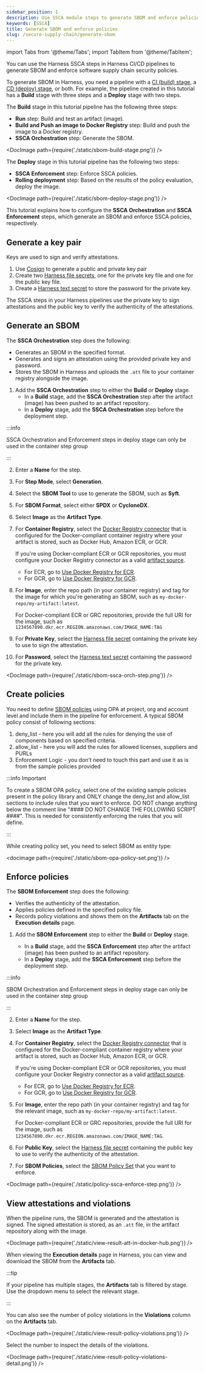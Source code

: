 ```yaml
---
sidebar_position: 1
description: Use SSCA module steps to generate SBOM and enforce policies in Harness pipelines.
keywords: [SSCA]
title: Generate SBOM and enforce policies
slug: /secure-supply-chain/generate-sbom
---
```


import Tabs from '@theme/Tabs';
import TabItem from '@theme/TabItem';

You can use the Harness SSCA steps in Harness CI/CD pipelines to generate SBOM and enforce software supply chain security policies.

To generate SBOM in Harness, you need a pipeline with a [CI (build) stage](/docs/continuous-integration/use-ci/prep-ci-pipeline-components), a [CD (deploy) stage](/docs/continuous-delivery/get-started/key-concepts#stage), or both. For example, the pipeline created in this tutorial has a **Build** stage with three steps and a **Deploy** stage with two steps.

<Tabs>
  <TabItem value="build" label="Build stage" default>

The **Build** stage in this tutorial pipeline has the following three steps:

- **Run** step: Build and test an artifact (image).
- **Build and Push an image to Docker Registry** step: Build and push the image to a Docker registry.
- **SSCA Orchestration** step: Generate the SBOM.

<!-- ![](./static/sbom-build-stage.png) -->

<DocImage path={require('./static/sbom-build-stage.png')} />

</TabItem>
  <TabItem value="deploy" label="Deploy stage">

The **Deploy** stage in this tutorial pipeline has the following two steps:

- **SSCA Enforcement** step: Enforce SSCA policies.
- **Rolling deployment** step: Based on the results of the policy evaluation, deploy the image.

<!-- ![](./static/sbom-deploy-stage.png) -->

<DocImage path={require('./static/sbom-deploy-stage.png')} />

</TabItem>
</Tabs>

This tutorial explains how to configure the **SSCA Orchestration** and **SSCA Enforcement** steps, which generate an SBOM and enforce SSCA policies, respectively.

## Generate a key pair

Keys are used to sign and verify attestations.

1. Use [Cosign](https://docs.sigstore.dev/key_management/signing_with_self-managed_keys/) to generate a public and private key pair
2. Create two [Harness file secrets](/docs/platform/secrets/add-file-secrets), one for the private key file and one for the public key file.
3. Create a [Harness text secret](/docs/platform/secrets/add-use-text-secrets) to store the password for the private key.

The SSCA steps in your Harness pipelines use the private key to sign attestations and the public key to verify the authenticity of the attestations.

## Generate an SBOM

The **SSCA Orchestration** step does the following:

- Generates an SBOM in the specified format.
- Generates and signs an attestation using the provided private key and password.
- Stores the SBOM in Harness and uploads the `.att` file to your container registry alongside the image.

1. Add the **SSCA Orchestration** step to either the **Build** or **Deploy** stage.
   - In a **Build** stage, add the **SSCA Orchestration** step after the artifact (image) has been pushed to an artifact repository.
   - In a **Deploy** stage, add the **SSCA Orchestration** step before the deployment step.

:::info

SSCA Orchestration and Enforcement steps in deploy stage can only be used in the container step group

:::

2. Enter a **Name** for the step.
3. For **Step Mode**, select **Generation**.
4. Select the **SBOM Tool** to use to generate the SBOM, such as **Syft**.
5. For **SBOM Format**, select either **SPDX** or **CycloneDX**.
6. Select **Image** as the **Artifact Type**.
7. For **Container Registry**, select the [Docker Registry connector](/docs/platform/connectors/cloud-providers/ref-cloud-providers/docker-registry-connector-settings-reference) that is configured for the Docker-compliant container registry where your artifact is stored, such as Docker Hub, Amazon ECR, or GCR.

   If you're using Docker-compliant ECR or GCR repositories, you must configure your Docker Registry connector as a valid [artifact source](/docs/continuous-delivery/x-platform-cd-features/services/artifact-sources).

   - For ECR, go to [Use Docker Registry for ECR](/docs/continuous-delivery/x-platform-cd-features/services/artifact-sources#amazon-elastic-container-registry-ecr).
   - For GCR, go to [Use Docker Registry for GCR](/docs/continuous-delivery/x-platform-cd-features/services/artifact-sources#google-container-registry-gcr).

8. For **Image**, enter the repo path (in your container registry) and tag for the image for which you're generating an SBOM, such as `my-docker-repo/my-artifact:latest`.

   For Docker-compliant ECR or GRC repositories, provide the full URI for the image, such as `1234567890.dkr.ecr.REGION.amazonaws.com/IMAGE_NAME:TAG`

9. For **Private Key**, select the [Harness file secret](/docs/platform/secrets/add-file-secrets) containing the private key to use to sign the attestation.
10. For **Password**, select the [Harness text secret](/docs/platform/secrets/add-use-text-secrets) containing the password for the private key.

<!-- ![](./static/sbom-ssca-orch-step.png) -->

<DocImage path={require('./static/sbom-ssca-orch-step.png')} />

## Create policies

You need to define [SBOM policies](/docs/software-supply-chain-assurance/ssca-policies/create-ssca-policies)  using OPA at project, org and account level and include them in the pipeline for enforcement. A typical SBOM policy consist of following sections:

1. deny_list - here you will add all the rules for denying the use of components based on specified criteria.
2. allow_list - here you will add the rules for allowed licenses, suppliers and PURLs
3. Enforcement Logic - you don’t need to touch this part and use it as is from the sample policies provided


:::info Important

To create a SBOM OPA policy, select one of the existing sample policies present in the policy library and ONLY change the deny_list and allow_list sections to include rules that you want to enforce. DO NOT change anything below the comment line "#### DO NOT CHANGE THE FOLLOWING SCRIPT ####". This is needed for consistently enforcing the rules that you will define.

:::


While creating policy set, you need to select SBOM as entity type:


<!-- ![](./static/ssca-policy-file-store.png) -->

<docimage path={require('./static/sbom-opa-policy-set.png')} />

## Enforce policies

The **SBOM Enforcement** step does the following:

- Verifies the authenticity of the attestation.
- Applies policies defined in the specified policy file.
- Records policy violations and shows them on the **Artifacts** tab on the **Execution details** page.

1. Add the **SBOM Enforcement** step to either the **Build** or **Deploy** stage.

   - In a **Build** stage, add the **SSCA Enforcement** step after the artifact (image) has been pushed to an artifact repository.
   - In a **Deploy** stage, add the **SSCA Enforcement** step before the deployment step.

:::info

SBOM Orchestration and Enforcement steps in deploy stage can only be used in the container step group

:::

2. Enter a **Name** for the step.
3. Select **Image** as the **Artifact Type**.
4. For **Container Registry**, select the [Docker Registry connector](/docs/platform/connectors/cloud-providers/ref-cloud-providers/docker-registry-connector-settings-reference) that is configured for the Docker-compliant container registry where your artifact is stored, such as Docker Hub, Amazon ECR, or GCR.

   If you're using Docker-compliant ECR or GCR repositories, you must configure your Docker Registry connector as a valid [artifact source](/docs/continuous-delivery/x-platform-cd-features/services/artifact-sources).

   - For ECR, go to [Use Docker Registry for ECR](/docs/continuous-delivery/x-platform-cd-features/services/artifact-sources#amazon-elastic-container-registry-ecr).
   - For GCR, go to [Use Docker Registry for GCR](/docs/continuous-delivery/x-platform-cd-features/services/artifact-sources#google-container-registry-gcr).

5. For **Image**, enter the repo path (in your container registry) and tag for the relevant image, such as `my-docker-repo/my-artifact:latest`.

   For Docker-compliant ECR or GRC repositories, provide the full URI for the image, such as `1234567890.dkr.ecr.REGION.amazonaws.com/IMAGE_NAME:TAG`.

6. For **Public Key**, select the [Harness file secret](/docs/platform/secrets/add-file-secrets) containing the public key to use to verify the authenticity of the attestation.
7. For **SBOM Policies**, select the [SBOM Policy Set](#create-policies) that you want to enforce.

<!-- ![](./static/policy-ssca-enforce-step.png) -->

<DocImage path={require('./static/policy-ssca-enforce-step.png')} />

## View attestations and violations

When the pipeline runs, the SBOM is generated and the attestation is signed. The signed attestation is stored, as an `.att` file, in the artifact repository along with the image.

<!-- ![](./static/view-result-att-in-docker-hub.png) -->

<DocImage path={require('./static/view-result-att-in-docker-hub.png')} />

When viewing the **Execution details** page in Harness, you can view and download the SBOM from the **Artifacts** tab.

:::tip

If your pipeline has multiple stages, the **Artifacts** tab is filtered by stage. Use the dropdown menu to select the relevant stage.

:::

You can also see the number of policy violations in the **Violations** column on the **Artifacts** tab.

<!-- ![](./static/view-result-policy-violations.png) -->

<DocImage path={require('./static/view-result-policy-violations.png')} />

Select the number to inspect the details of the violations.

<!-- ![](./static/view-result-policy-violations-detail.png) -->

<DocImage path={require('./static/view-result-policy-violations-detail.png')} />
